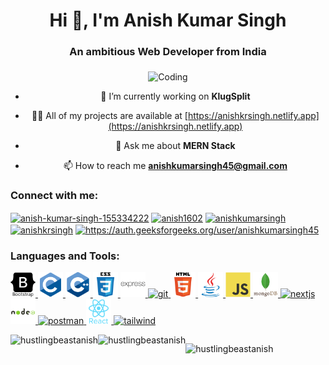 <div style="text-align: center;">
  <h1 align="center">Hi 👋, I'm Anish Kumar Singh</h1>
  <h3 align="center">An ambitious Web Developer from India</h3>

  <img align="middle" alt="Coding" width="1200" height="300" src="https://media2.giphy.com/media/qgQUggAC3Pfv687qPC/giphy.gif?cid=ecf05e47xssgmzyj5ri709hzqsvd0ki9fsr22zpr89as44d9&rid=giphy.gif&ct=g">  
  
  - 🔭 I’m currently working on **KlugSplit**

  - 👨‍💻 All of my projects are available at [https://anishkrsingh.netlify.app](https://anishkrsingh.netlify.app)

  - 💬 Ask me about **MERN Stack**

  - 📫 How to reach me **anishkumarsingh45@gmail.com**

  <h3 align="left">Connect with me:</h3>
  <p align="left">
    <a href="https://linkedin.com/in/anish-kumar-singh-155334222" target="blank"><img align="center" src="https://raw.githubusercontent.com/rahuldkjain/github-profile-readme-generator/master/src/images/icons/Social/linked-in-alt.svg" alt="anish-kumar-singh-155334222" height="30" width="40" /></a>
    <a href="https://www.codechef.com/users/anish1602" target="blank"><img align="center" src="https://cdn.jsdelivr.net/npm/simple-icons@3.1.0/icons/codechef.svg" alt="anish1602" height="30" width="40" /></a>
    <a href="https://codeforces.com/profile/anishkumarsingh" target="blank"><img align="center" src="https://raw.githubusercontent.com/rahuldkjain/github-profile-readme-generator/master/src/images/icons/Social/codeforces.svg" alt="anishkumarsingh" height="30" width="40" /></a>
    <a href="https://www.leetcode.com/anishkrsingh" target="blank"><img align="center" src="https://raw.githubusercontent.com/rahuldkjain/github-profile-readme-generator/master/src/images/icons/Social/leet-code.svg" alt="anishkrsingh" height="30" width="40" /></a>
    <a href="https://auth.geeksforgeeks.org/user/https://auth.geeksforgeeks.org/user/anishkumarsingh45" target="blank"><img align="center" src="https://raw.githubusercontent.com/rahuldkjain/github-profile-readme-generator/master/src/images/icons/Social/geeks-for-geeks.svg" alt="https://auth.geeksforgeeks.org/user/anishkumarsingh45" height="30" width="40" /></a>
  </p>

  <h3 align="left">Languages and Tools:</h3>
  <p align="left"> 
    <a href="https://getbootstrap.com" target="_blank" rel="noreferrer"> <img src="https://raw.githubusercontent.com/devicons/devicon/master/icons/bootstrap/bootstrap-plain-wordmark.svg" alt="bootstrap" width="40" height="40"/> </a>
    <a href="https://www.cprogramming.com/" target="_blank" rel="noreferrer"> <img src="https://raw.githubusercontent.com/devicons/devicon/master/icons/c/c-original.svg" alt="c" width="40" height="40"/> </a>
    <a href="https://www.w3schools.com/cpp/" target="_blank" rel="noreferrer"> <img src="https://raw.githubusercontent.com/devicons/devicon/master/icons/cplusplus/cplusplus-original.svg" alt="cplusplus" width="40" height="40"/> </a>
    <a href="https://www.w3schools.com/css/" target="_blank" rel="noreferrer"> <img src="https://raw.githubusercontent.com/devicons/devicon/master/icons/css3/css3-original-wordmark.svg" alt="css3" width="40" height="40"/> </a>
    <a href="https://expressjs.com" target="_blank" rel="noreferrer"> <img src="https://raw.githubusercontent.com/devicons/devicon/master/icons/express/express-original-wordmark.svg" alt="express" width="40" height="40"/> </a>
    <a href="https://git-scm.com/" target="_blank" rel="noreferrer"> <img src="https://www.vectorlogo.zone/logos/git-scm/git-scm-icon.svg" alt="git" width="40" height="40"/> </a>
    <a href="https://www.w3.org/html/" target="_blank" rel="noreferrer"> <img src="https://raw.githubusercontent.com/devicons/devicon/master/icons/html5/html5-original-wordmark.svg" alt="html5" width="40" height="40"/> </a>
    <a href="https://www.java.com" target="_blank" rel="noreferrer"> <img src="https://raw.githubusercontent.com/devicons/devicon/master/icons/java/java-original.svg" alt="java" width="40" height="40"/> </a>
    <a href="https://developer.mozilla.org/en-US/docs/Web/JavaScript" target="_blank" rel="noreferrer"> <img src="https://raw.githubusercontent.com/devicons/devicon/master/icons/javascript/javascript-original.svg" alt="javascript" width="40" height="40"/> </a>
    <a href="https://www.mongodb.com/" target="_blank" rel="noreferrer"> <img src="https://raw.githubusercontent.com/devicons/devicon/master/icons/mongodb/mongodb-original-wordmark.svg" alt="mongodb" width="40" height="40"/> </a>
    <a href="https://nextjs.org/" target="_blank" rel="noreferrer"> <img src="https://cdn.worldvectorlogo.com/logos/nextjs-2.svg" alt="nextjs" width="40" height="40"/> </a>
    <a href="https://nodejs.org" target="_blank" rel="noreferrer"> <img src="https://raw.githubusercontent.com/devicons/devicon/master/icons/nodejs/nodejs-original-wordmark.svg" alt="nodejs" width="40" height="40"/> </a>
    <a href="https://postman.com" target="_blank" rel="noreferrer"> <img src="https://www.vectorlogo.zone/logos/getpostman/getpostman-icon.svg" alt="postman" width="40" height="40"/> </a>
    <a href="https://reactjs.org/" target="_blank" rel="noreferrer"> <img src="https://raw.githubusercontent.com/devicons/devicon/master/icons/react/react-original-wordmark.svg" alt="react" width="40" height="40"/> </a>
    <a href="https://tailwindcss.com/" target="_blank" rel="noreferrer"> <img src="https://www.vectorlogo.zone/logos/tailwindcss/tailwindcss-icon.svg" alt="tailwind" width="40" height="40"/> </a>
  </p>


<div style="display: flex;">
    <div style="display: flex; justify-content: space-between;">
        <img align="center" src="https://github-readme-stats.vercel.app/api/top-langs?username=hustlingbeastanish&show_icons=true&locale=en&layout=compact" alt="hustlingbeastanish" style="width: 50%;">
        <img align="center" src="https://github-readme-stats.vercel.app/api?username=hustlingbeastanish&show_icons=true&locale=en" alt="hustlingbeastanish" style="width: 50%;;">
    </div>
    <div>
      <p align="center"><img src="https://github-readme-streak-stats.herokuapp.com/?user=hustlingbeastanish" alt="hustlingbeastanish" /></p>
    </div>
</div>
